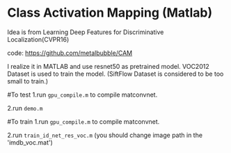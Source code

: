# Class Activation Mapping (Matlab) 
Idea is from Learning Deep Features for Discriminative Localization(CVPR16)

code: https://github.com/metalbubble/CAM

I realize it in MATLAB and use resnet50 as pretrained model.
VOC2012 Dataset is used to train the model. (SiftFlow Dataset is considered to be too small to train.)

#To test
1.run `gpu_compile.m`  to compile matconvnet.

2.run `demo.m`

#To train
1.run `gpu_compile.m`  to compile matconvnet.

2.run `train_id_net_res_voc.m`  (you should change image path in the 'imdb_voc.mat')
